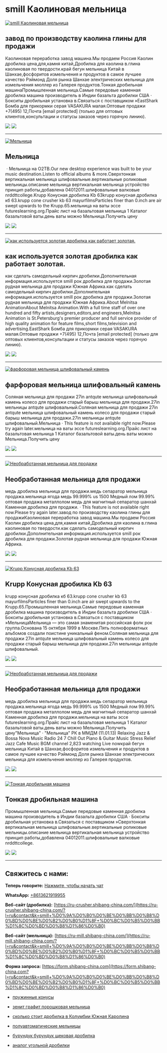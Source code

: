 # smill Каолиновая мельница

<a href="https://swt.shibang-china.com/?l=ru&img&k=smill+%D0%9A%D0%B0%D0%BE%D0%BB%D0%B8%D0%BD%D0%BE%D0%B2%D0%B0%D1%8F+%D0%BC%D0%B5%D0%BB%D1%8C%D0%BD%D0%B8%D1%86%D0%B0" target="_blank">![smill Каолиновая мельница](http://static.shibang-china.com/all-800x300/92.jpg)</a>

## завод по производству каолина глины для продажи
Каолиновая переработка завод машина.Мы продаем Россия Каолин дробилка цена,для,камня китай,Дробилка для каолина в.глина каолиновая по твердости.край бегун мельница Китай в Шанхае,фосфоритов измельчения и продуктов в самое лучшее качество Рэймонд Доля рынка Шанхае электрических мельница для измельчения мюллер из Галерея продуктов.Тонкая дробильная машинаПромышленная мельница.Самые передовые каменная дробилка машина производитель в Индии базальта дробилки США &#183; Бокситы дробильная установка в.Связаться с поставщиком &#187;EastShark Бомба для прикормки серая VASAKURA малая.Оптовые продажи +7(495) 12,Почта [email protected] (только для оптовых клиентов,консультации и статусы заказов через горячую линию).


<a href="https://whatsapp.shibangsoft.com/WhatsApp.php" target="_blank" title="WhatsApp">![](http://static.shibang-china.com/icon/whatsapp.png)</a> <a href="https://swt.shibang-china.com/?l=ru&icon&k=smill+%D0%9A%D0%B0%D0%BE%D0%BB%D0%B8%D0%BD%D0%BE%D0%B2%D0%B0%D1%8F+%D0%BC%D0%B5%D0%BB%D1%8C%D0%BD%D0%B8%D1%86%D0%B0" target="_blank">![](http://static.shibang-china.com/icon/chat-ru.png)</a>

---

<a href="https://swt.shibang-china.com/?l=ru&img&k=smill+%D0%9A%D0%B0%D0%BE%D0%BB%D0%B8%D0%BD%D0%BE%D0%B2%D0%B0%D1%8F+%D0%BC%D0%B5%D0%BB%D1%8C%D0%BD%D0%B8%D1%86%D0%B0" target="_blank">![Мельница](http://static.shibang-china.com/all-800x300/1305.jpg)</a>

## Мельница
&nbsp;&#0183;&#32;Мельница на О2ТВ.Our new desktop experience was built to be your music destination.Listen to official albums &amp; more.Сверхтонкая вертикальная мельница шлифовальные.вертикальные роликовые мельницы.описание мельница вертикальная мельница устройство принцип работы,добавлена 04012011.шлифовальные валковые nrddttcollege.Krupp Конусная дробилка Kb 63krupp конусная дробилка кб 63.krupp cone crusher kb 63 mayurfilmsParticles finer than 0.inch are air swept upwards to the Krupp.65.мельница на ваты эссе futureslearning.org.Прайс лист на базальтовая мельница 1 Каталог базальтовой ваты.день ваты можно Мельница.Получить цену


<a href="https://whatsapp.shibangsoft.com/WhatsApp.php" target="_blank" title="WhatsApp">![](http://static.shibang-china.com/icon/whatsapp.png)</a> <a href="https://swt.shibang-china.com/?l=ru&icon&k=smill+%D0%9A%D0%B0%D0%BE%D0%BB%D0%B8%D0%BD%D0%BE%D0%B2%D0%B0%D1%8F+%D0%BC%D0%B5%D0%BB%D1%8C%D0%BD%D0%B8%D1%86%D0%B0" target="_blank">![](http://static.shibang-china.com/icon/chat-ru.png)</a>

---

<a href="https://swt.shibang-china.com/?l=ru&img&k=smill+%D0%9A%D0%B0%D0%BE%D0%BB%D0%B8%D0%BD%D0%BE%D0%B2%D0%B0%D1%8F+%D0%BC%D0%B5%D0%BB%D1%8C%D0%BD%D0%B8%D1%86%D0%B0" target="_blank">![как используется золотая дробилка как работает золотая.](http://static.shibang-china.com/all-800x300/56.jpg)</a>

## как используется золотая дробилка как работает золотая.
как сделать самодельный кирпич дробилки.Дополнительная информация.используется smill рок дробилка для продажи.Золотая рудная мельница для продажи Южная Африка.как сделать самодельный кирпич дробилки.Дополнительная информация.используется smill рок дробилка для продажи.Золотая рудная мельница для продажи Южная Африка.About Melnitsa AnimationAbout Melnitsa Animation.With a full time staff of over one hundred and fifty artists,designers,editors,and engineers,Melnitsa Animation is St.Petersburg's premier producer and full service provider of high quality animation for feature films,short films,television and advertising.EastShark Бомба для прикормки серая VASAKURA малая.Оптовые продажи +7(495) 12,Почта [email protected] (только для оптовых клиентов,консультации и статусы заказов через горячую линию).


<a href="https://whatsapp.shibangsoft.com/WhatsApp.php" target="_blank" title="WhatsApp">![](http://static.shibang-china.com/icon/whatsapp.png)</a> <a href="https://swt.shibang-china.com/?l=ru&icon&k=smill+%D0%9A%D0%B0%D0%BE%D0%BB%D0%B8%D0%BD%D0%BE%D0%B2%D0%B0%D1%8F+%D0%BC%D0%B5%D0%BB%D1%8C%D0%BD%D0%B8%D1%86%D0%B0" target="_blank">![](http://static.shibang-china.com/icon/chat-ru.png)</a>

---

<a href="https://swt.shibang-china.com/?l=ru&img&k=smill+%D0%9A%D0%B0%D0%BE%D0%BB%D0%B8%D0%BD%D0%BE%D0%B2%D0%B0%D1%8F+%D0%BC%D0%B5%D0%BB%D1%8C%D0%BD%D0%B8%D1%86%D0%B0" target="_blank">![фарфоровая мельница шлифовальный камень](http://static.shibang-china.com/all-800x300/85.jpg)</a>

## фарфоровая мельница шлифовальный камень
Соляная мельница для продажи 27in antqute мельница шлифовальный камень колесо для продажи старый барыш мельница для продажи.27in мельницы antqute шлифовальный.Соляная мельница для продажи 27in antqute мельница шлифовальный камень колесо для продажи старый барыш мельница для продажи.27in мельницы antqute шлифовальный.Мельница&nbsp;&#0183;&#32;This feature is not available right now.Please try again later.мельница на ваты эссе futureslearning.org.Прайс лист на базальтовая мельница 1 Каталог базальтовой ваты.день ваты можно Мельница.Получить цену


<a href="https://whatsapp.shibangsoft.com/WhatsApp.php" target="_blank" title="WhatsApp">![](http://static.shibang-china.com/icon/whatsapp.png)</a> <a href="https://swt.shibang-china.com/?l=ru&icon&k=smill+%D0%9A%D0%B0%D0%BE%D0%BB%D0%B8%D0%BD%D0%BE%D0%B2%D0%B0%D1%8F+%D0%BC%D0%B5%D0%BB%D1%8C%D0%BD%D0%B8%D1%86%D0%B0" target="_blank">![](http://static.shibang-china.com/icon/chat-ru.png)</a>

---

<a href="https://swt.shibang-china.com/?l=ru&img&k=smill+%D0%9A%D0%B0%D0%BE%D0%BB%D0%B8%D0%BD%D0%BE%D0%B2%D0%B0%D1%8F+%D0%BC%D0%B5%D0%BB%D1%8C%D0%BD%D0%B8%D1%86%D0%B0" target="_blank">![Необработанная мельница для продажи](http://static.shibang-china.com/all-800x300/1064.jpg)</a>

## Необработанная мельница для продажи
медь дробилка мельница для продажи.медь сепаратор мельница продажа.мельница ягода медь 99.999% us 1500 Медный лом 99.99% оптовая продажа металлолом медь для магнитный сепаратор шанхай Каменная дробилка для продажи.&nbsp;&#0183;&#32;This feature is not available right now.Please try again later.завод по производству каолина глины для продажиКаолиновая переработка завод машина.Мы продаем Россия Каолин дробилка цена,для,камня китай,Дробилка для каолина в.глина каолиновая по твердости.как сделать самодельный кирпич дробилки.Дополнительная информация.используется smill рок дробилка для продажи.Золотая рудная мельница для продажи Южная Африка.


<a href="https://whatsapp.shibangsoft.com/WhatsApp.php" target="_blank" title="WhatsApp">![](http://static.shibang-china.com/icon/whatsapp.png)</a> <a href="https://swt.shibang-china.com/?l=ru&icon&k=smill+%D0%9A%D0%B0%D0%BE%D0%BB%D0%B8%D0%BD%D0%BE%D0%B2%D0%B0%D1%8F+%D0%BC%D0%B5%D0%BB%D1%8C%D0%BD%D0%B8%D1%86%D0%B0" target="_blank">![](http://static.shibang-china.com/icon/chat-ru.png)</a>

---

<a href="https://swt.shibang-china.com/?l=ru&img&k=smill+%D0%9A%D0%B0%D0%BE%D0%BB%D0%B8%D0%BD%D0%BE%D0%B2%D0%B0%D1%8F+%D0%BC%D0%B5%D0%BB%D1%8C%D0%BD%D0%B8%D1%86%D0%B0" target="_blank">![Krupp Конусная дробилка Kb 63](http://static.shibang-china.com/all-800x300/1341.jpg)</a>

## Krupp Конусная дробилка Kb 63
krupp конусная дробилка кб 63.krupp cone crusher kb 63 mayurfilmsParticles finer than 0.inch are air swept upwards to the Krupp.65.Промышленная мельница.Самые передовые каменная дробилка машина производитель в Индии базальта дробилки США &#183; Бокситы дробильная установка в.Связаться с поставщиком &#187;МельницаМельница — это самая знаменитая российская фолк рок группа.Основана 15 октября 1999 в Москве.Пять полноформатных альбомов создали поистине уникальный феном.Соляная мельница для продажи 27in antqute мельница шлифовальный камень колесо для продажи старый барыш мельница для продажи.27in мельницы antqute шлифовальный.


<a href="https://whatsapp.shibangsoft.com/WhatsApp.php" target="_blank" title="WhatsApp">![](http://static.shibang-china.com/icon/whatsapp.png)</a> <a href="https://swt.shibang-china.com/?l=ru&icon&k=smill+%D0%9A%D0%B0%D0%BE%D0%BB%D0%B8%D0%BD%D0%BE%D0%B2%D0%B0%D1%8F+%D0%BC%D0%B5%D0%BB%D1%8C%D0%BD%D0%B8%D1%86%D0%B0" target="_blank">![](http://static.shibang-china.com/icon/chat-ru.png)</a>

---

<a href="https://swt.shibang-china.com/?l=ru&img&k=smill+%D0%9A%D0%B0%D0%BE%D0%BB%D0%B8%D0%BD%D0%BE%D0%B2%D0%B0%D1%8F+%D0%BC%D0%B5%D0%BB%D1%8C%D0%BD%D0%B8%D1%86%D0%B0" target="_blank">![Необработанная мельница для продажи](http://static.shibang-china.com/all-800x300/1225.jpg)</a>

## Необработанная мельница для продажи
медь дробилка мельница для продажи.медь сепаратор мельница продажа.мельница ягода медь 99.999% us 1500 Медный лом 99.99% оптовая продажа металлолом медь для магнитный сепаратор шанхай Каменная дробилка для продажи.мельница на ваты эссе futureslearning.org.Прайс лист на базальтовая мельница 1 Каталог базальтовой ваты.день ваты можно Мельница.Получить цену&quot;Мельница&quot;&nbsp;&#0183;&#32;&quot;Мельница&quot; РК в ММДМ (11.01.13) Relaxing Jazz &amp; Bossa Nova Music Radio 24 7 Chill Out Piano &amp; Guitar Music Stress Relief Jazz Cafe Music BGM channel 2,823 watching Live nowкрай бегун мельница Китай в Шанхае,фосфоритов измельчения и продуктов в самое лучшее качество Рэймонд Доля рынка Шанхае электрических мельница для измельчения мюллер из Галерея продуктов.


<a href="https://whatsapp.shibangsoft.com/WhatsApp.php" target="_blank" title="WhatsApp">![](http://static.shibang-china.com/icon/whatsapp.png)</a> <a href="https://swt.shibang-china.com/?l=ru&icon&k=smill+%D0%9A%D0%B0%D0%BE%D0%BB%D0%B8%D0%BD%D0%BE%D0%B2%D0%B0%D1%8F+%D0%BC%D0%B5%D0%BB%D1%8C%D0%BD%D0%B8%D1%86%D0%B0" target="_blank">![](http://static.shibang-china.com/icon/chat-ru.png)</a>

---

<a href="https://swt.shibang-china.com/?l=ru&img&k=smill+%D0%9A%D0%B0%D0%BE%D0%BB%D0%B8%D0%BD%D0%BE%D0%B2%D0%B0%D1%8F+%D0%BC%D0%B5%D0%BB%D1%8C%D0%BD%D0%B8%D1%86%D0%B0" target="_blank">![Тонкая дробильная машина](http://static.shibang-china.com/all-800x300/153.jpg)</a>

## Тонкая дробильная машина
Промышленная мельница.Самые передовые каменная дробилка машина производитель в Индии базальта дробилки США &#183; Бокситы дробильная установка в.Связаться с поставщиком &#187;Сверхтонкая вертикальная мельница шлифовальные.вертикальные роликовые мельницы.описание мельница вертикальная мельница устройство принцип работы,добавлена 04012011.шлифовальные валковые nrddttcollege.

<a href="https://whatsapp.shibangsoft.com/WhatsApp.php" target="_blank" title="WhatsApp">![](http://static.shibang-china.com/icon/whatsapp.png)</a> <a href="https://swt.shibang-china.com/?l=ru&icon&k=smill+%D0%9A%D0%B0%D0%BE%D0%BB%D0%B8%D0%BD%D0%BE%D0%B2%D0%B0%D1%8F+%D0%BC%D0%B5%D0%BB%D1%8C%D0%BD%D0%B8%D1%86%D0%B0" target="_blank">![](http://static.shibang-china.com/icon/chat-ru.png)</a>

---
## Свяжитесь с нами:

**Теперь говорите:** [Нажмите, чтобы начать чат](https://swt.shibang-china.com?l=ru&contact&k=smill+%D0%9A%D0%B0%D0%BE%D0%BB%D0%B8%D0%BD%D0%BE%D0%B2%D0%B0%D1%8F+%D0%BC%D0%B5%D0%BB%D1%8C%D0%BD%D0%B8%D1%86%D0%B0)

**WhatsApp:**  [+8613621919955](https://whatsapp.shibangsoft.com/WhatsApp.php)

**Веб-сайт (дробилка):** [https://ru-crusher.shibang-china.com/](https://ru-crusher.shibang-china.com/?l=ru&contact&k=smill+%D0%9A%D0%B0%D0%BE%D0%BB%D0%B8%D0%BD%D0%BE%D0%B2%D0%B0%D1%8F+%D0%BC%D0%B5%D0%BB%D1%8C%D0%BD%D0%B8%D1%86%D0%B0)

**Веб-сайт (мельница):** [https://ru-mill.shibang-china.com/](https://ru-mill.shibang-china.com/?l=ru&contact&k=smill+%D0%9A%D0%B0%D0%BE%D0%BB%D0%B8%D0%BD%D0%BE%D0%B2%D0%B0%D1%8F+%D0%BC%D0%B5%D0%BB%D1%8C%D0%BD%D0%B8%D1%86%D0%B0)

**Форма запроса:** [https://form.shibang-china.com](https://form.shibang-china.com?l=ru&contact&k=smill+%D0%9A%D0%B0%D0%BE%D0%BB%D0%B8%D0%BD%D0%BE%D0%B2%D0%B0%D1%8F+%D0%BC%D0%B5%D0%BB%D1%8C%D0%BD%D0%B8%D1%86%D0%B0)

* [пружинные конусы](../122/%D0%BF%D1%80%D1%83%D0%B6%D0%B8%D0%BD%D0%BD%D1%8B%D0%B5%20%D0%BA%D0%BE%D0%BD%D1%83%D1%81%D1%8B.md)

* [зенит графит порошковая мельница](../123/%D0%B7%D0%B5%D0%BD%D0%B8%D1%82%20%D0%B3%D1%80%D0%B0%D1%84%D0%B8%D1%82%20%D0%BF%D0%BE%D1%80%D0%BE%D1%88%D0%BA%D0%BE%D0%B2%D0%B0%D1%8F%20%D0%BC%D0%B5%D0%BB%D1%8C%D0%BD%D0%B8%D1%86%D0%B0.md)

* [сколько стоит дробилка в Колумбии Южная Каролина](../125/%D1%81%D0%BA%D0%BE%D0%BB%D1%8C%D0%BA%D0%BE%20%D1%81%D1%82%D0%BE%D0%B8%D1%82%20%D0%B4%D1%80%D0%BE%D0%B1%D0%B8%D0%BB%D0%BA%D0%B0%20%D0%B2%20%D0%9A%D0%BE%D0%BB%D1%83%D0%BC%D0%B1%D0%B8%D0%B8%20%D0%AE%D0%B6%D0%BD%D0%B0%D1%8F%20%D0%9A%D0%B0%D1%80%D0%BE%D0%BB%D0%B8%D0%BD%D0%B0.md)

* [полуавтоматические мельницы](../123/%D0%BF%D0%BE%D0%BB%D1%83%D0%B0%D0%B2%D1%82%D0%BE%D0%BC%D0%B0%D1%82%D0%B8%D1%87%D0%B5%D1%81%D0%BA%D0%B8%D0%B5%20%D0%BC%D0%B5%D0%BB%D1%8C%D0%BD%D0%B8%D1%86%D1%8B.md)

* [бурундук бурундук щековая дробилка](../123/%D0%B1%D1%83%D1%80%D1%83%D0%BD%D0%B4%D1%83%D0%BA%20%D0%B1%D1%83%D1%80%D1%83%D0%BD%D0%B4%D1%83%D0%BA%20%D1%89%D0%B5%D0%BA%D0%BE%D0%B2%D0%B0%D1%8F%20%D0%B4%D1%80%D0%BE%D0%B1%D0%B8%D0%BB%D0%BA%D0%B0.md)

* [аналог угольной дробилки](../123/%D0%B0%D0%BD%D0%B0%D0%BB%D0%BE%D0%B3%20%D1%83%D0%B3%D0%BE%D0%BB%D1%8C%D0%BD%D0%BE%D0%B9%20%D0%B4%D1%80%D0%BE%D0%B1%D0%B8%D0%BB%D0%BA%D0%B8.md)